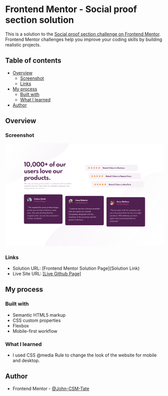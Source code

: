 # Frontend Mentor - Social proof section solution

This is a solution to the [Social proof section challenge on Frontend Mentor](https://www.frontendmentor.io/challenges/social-proof-section-6e0qTv_bA). Frontend Mentor challenges help you improve your coding skills by building realistic projects. 

## Table of contents

- [Overview](#overview)
  - [Screenshot](#screenshot)
  - [Links](#links)
- [My process](#my-process)
  - [Built with](#built-with)
  - [What I learned](#what-i-learned)
- [Author](#author)

## Overview

### Screenshot

![desktop scrrenshot](./screenshot-desktop.png)

### Links

- Solution URL: [Frontend Mentor Solution Page](Solution Link)
- Live Site URL: [[Live Github Page]](https://john-csm-tate.github.io/fem-social-proof-section/)

## My process

### Built with

- Semantic HTML5 markup
- CSS custom properties
- Flexbox
- Mobile-first workflow

### What I learned

- I used CSS @media Rule to change the look of the website for mobile and desktop.

## Author

- Frontend Mentor - [@John-CSM-Tate](https://www.frontendmentor.io/profile/John-CSM-Tate)


